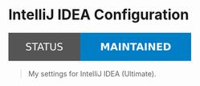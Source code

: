 # IntelliJ IDEA Configuration

[![Project Status: Maintained](./assets/images/badges/status.svg)](./)

> My settings for IntelliJ IDEA (Ultimate).
